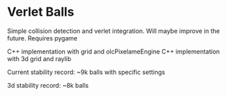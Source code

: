 # Verlet Balls

[]("https://github.com/michbogos/Verlet-physics/blob/master/preview.png")

Simple collision detection and verlet integration.
Will maybe improve in the future.
Requires pygame

C++ implementation with grid and olcPixelameEngine
C++ implementation with 3d grid and raylib

Current stability record: ~9k balls with specific settings

3d stability record: ~8k balls